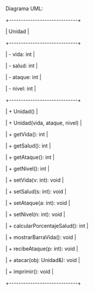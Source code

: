Diagrama UML:

+-----------------------------+

|          Unidad             |

+-----------------------------+

| - vida: int                |

| - salud: int               |

| - ataque: int              |

| - nivel: int               |

+-----------------------------+

| + Unidad()                 |

| + Unidad(vida, ataque, nivel) |

| + getVida(): int           |

| + getSalud(): int          |

| + getAtaque(): int         |

| + getNivel(): int          |

| + setVida(v: int): void    |

| + setSalud(s: int): void   |

| + setAtaque(a: int): void  |

| + setNivel(n: int): void   |

| + calcularPorcentajeSalud(): int |

| + mostrarBarraVida(): void |

| + recibeAtaque(p: int): void     |

| + atacar(obj: Unidad&): void     |

| + imprimir(): void         |

+-----------------------------+

